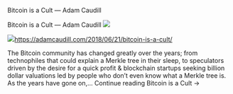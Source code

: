 Bitcoin is a Cult — Adam Caudill

Bitcoin is a Cult — Adam Caudill
![](../_resources/f96709686ef65b7ed0a66123b3840697.png)

![](../_resources/3a26bade44de8e8072f0b3e3d6723a0c.png)https://adamcaudill.com/2018/06/21/bitcoin-is-a-cult/

The Bitcoin community has changed greatly over the years; from technophiles that could explain a Merkle tree in their sleep, to speculators driven by the desire for a quick profit & blockchain startups seeking billion dollar valuations led by people who don’t even know what a Merkle tree is. As the years have gone on,… Continue reading Bitcoin is a Cult →